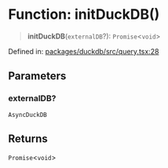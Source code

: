 # Function: initDuckDB()

> **initDuckDB**(`externalDB`?): `Promise`\<`void`\>

Defined in: [packages/duckdb/src/query.tsx:28](https://github.com/GeoDaCenter/openassistant/blob/a9f2271d1019f6c25c10dd4b3bdb64fcf16999b2/packages/duckdb/src/query.tsx#L28)

## Parameters

### externalDB?

`AsyncDuckDB`

## Returns

`Promise`\<`void`\>
